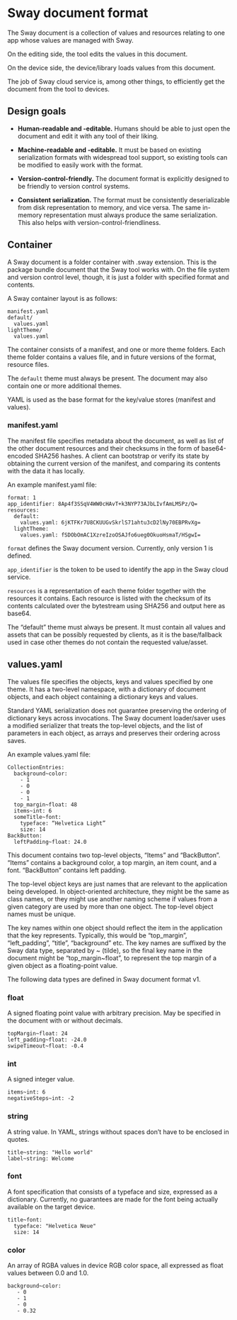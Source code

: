 # Sway document format

The Sway document is a collection of values and resources relating to one app whose values are managed with Sway.

On the editing side, the tool edits the values in this document.

On the device side, the device/library loads values from this document.

The job of Sway cloud service is, among other things, to efficiently get the document from the tool to devices.



## Design goals

* **Human-readable and -editable.** Humans should be able to just open the document and edit it with any tool of their liking.

* **Machine-readable and -editable.** It must be based on existing serialization formats with widespread tool support, so existing tools can be modified to easily work with the format.

* **Version-control-friendly.** The document format is explicitly designed to be friendly to version control systems.

* **Consistent serialization.** The format must be consistently deserializable from disk representation to memory, and vice versa. The same in-memory representation must always produce the same serialization. This also helps with version-control-friendliness.


## Container

A Sway document is a folder container with .sway extension. This is the package bundle document that the Sway tool works with. On the file system and version control level, though, it is just a folder with specified format and contents.

A Sway container layout is as follows:

    manifest.yaml
    default/
      values.yaml
    lightTheme/
      values.yaml

The container consists of a manifest, and one or more theme folders. Each theme folder contains a values file, and in future versions of the format, resource files.

The `default` theme must always be present. The document may also contain one or more additional themes.

YAML is used as the base format for the key/value stores (manifest and values).



### manifest.yaml

The manifest file specifies metadata about the document, as well as list of the other document resources and their checksums in the form of base64-encoded SHA256 hashes. A client can bootstrap or verify its state by obtaining the current version of the manifest, and comparing its contents with the data it has locally.

An example manifest.yaml file:

    format: 1
    app_identifier: 8Ap4f3SSqV4WW0cHAvT+k3NYP73AJbLIvfAmLMSPz/Q=
    resources:
      default:
        values.yaml: 6jKTFKr7U8CKUUGvSkrlS71ahtu3cD2lNy70EBPRvXg=
      lightTheme:
        values.yaml: fSDObOmAC1XzreIzoOSAJfo6ueg0OkuoHsmaT/HSgwI=

`format` defines the Sway document version. Currently, only version 1 is defined.

`app_identifier` is the token to be used to identify the app in the Sway cloud service.

`resources` is a representation of each theme folder together with the resources it contains. Each resource is listed with the checksum of its contents calculated over the bytestream using SHA256 and output here as base64.

The “default” theme must always be present. It must contain all values and assets that can be possibly requested by clients, as it is the base/fallback used in case other themes do not contain the requested value/asset.



## values.yaml

The values file specifies the objects, keys and values specified by one theme. It has a two-level namespace, with a dictionary of document objects, and each object containing a dictionary keys and values.

Standard YAML serialization does not guarantee preserving the ordering of dictionary keys across invocations. The Sway document loader/saver uses a modified serializer that treats the top-level objects, and the list of parameters in each object, as arrays and preserves their ordering across saves.

An example values.yaml file:

    CollectionEntries:
      background~color:
        - 1
        - 0
        - 0
        - 1
      top_margin~float: 48
      items~int: 6
      someTitle~font:
        typeface: “Helvetica Light”
        size: 14
    BackButton:
      leftPadding~float: 24.0

This document contains two top-level objects, “Items” and “BackButton”. “Items” contains a background color, a top margin, an item count, and a font. “BackButton” contains left padding.

The top-level object keys are just names that are relevant to the application being developed. In object-oriented architecture, they might be the same as class names, or they might use another naming scheme if values from a given category are used by more than one object. The top-level object names must be unique.

The key names within one object should reflect the item in the application that the key represents. Typically, this would be “top_margin”, “left_padding”, “title”, “background” etc. The key names are suffixed by the Sway data type, separated by ~ (tilde), so the final key name in the document might be “top_margin~float”, to represent the top margin of a given object as a floating-point value.

The following data types are defined in Sway document format v1.

### float

A signed floating point value with arbitrary precision. May be specified in the document with or without decimals.

    topMargin~float: 24
    left_padding~float: -24.0
    swipeTimeout~float: -0.4

### int

A signed integer value.

    items~int: 6
    negativeSteps~int: -2

### string

A string value. In YAML, strings without spaces don’t have to be enclosed in quotes.

    title~string: "Hello world"
    label~string: Welcome

### font

A font specification that consists of a typeface and size, expressed as a dictionary. Currently, no guarantees are made for the font being actually available on the target device.

    title~font:
      typeface: "Helvetica Neue"
      size: 14

### color

An array of RGBA values in device RGB color space, all expressed as float values between 0.0 and 1.0.

    background~color:
       - 0
       - 1
       - 0
       - 0.32
